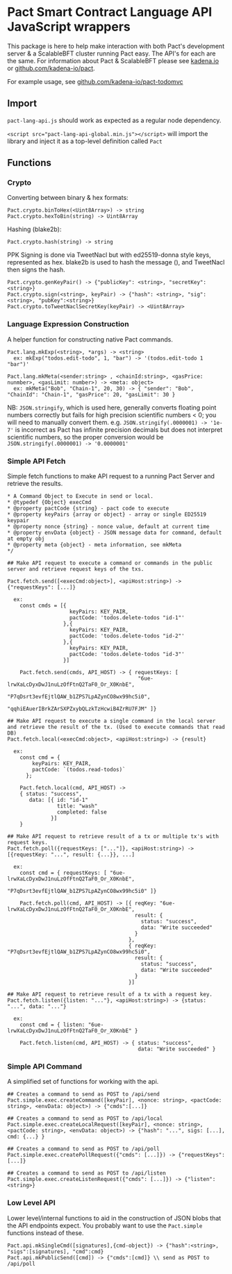 # Pact Smart Contract Language API JavaScript wrappers

This package is here to help make interaction with both Pact's development server & a ScalableBFT cluster running Pact easy.
The API's for each are the same. For information about Pact & ScalableBFT please see [kadena.io](kadena.io) or [github.com/kadena-io/pact](github.com/kadena-io/pact).

For example usage, see [github.com/kadena-io/pact-todomvc](github.com/kadena-io/pact-todomvc)

## Import

`pact-lang-api.js` should work as expected as a regular node dependency.

`<script src="pact-lang-api-global.min.js"></script>` will import the library and inject it as a top-level definition called `Pact`

## Functions

### Crypto

Converting between binary & hex formats:

```
Pact.crypto.binToHex(<Uint8Array>) -> string
Pact.crypto.hexToBin(string) -> Uint8Array
```

Hashing (blake2b):

```
Pact.crypto.hash(string) -> string
```

PPK Signing is done via TweetNacl but with ed25519-donna style keys, represented as hex.
blake2b is used to hash the message (<string>), and TweetNacl then signs the hash.

```
Pact.crypto.genKeyPair() -> {"publicKey": <string>, "secretKey": <string>}
Pact.crypto.sign(<string>, keyPair) -> {"hash": <string>, "sig":<string>, "pubKey":<string>}
Pact.crypto.toTweetNaclSecretKey(keyPair) -> <Uint8Array>
```

### Language Expression Construction

A helper function for constructing native Pact commands.

```
Pact.lang.mkExp(<string>, *args) -> <string>
  ex: mkExp("todos.edit-todo", 1, "bar") -> '(todos.edit-todo 1 "bar")'

Pact.lang.mkMeta(<sender:string> , <chainId:string>, <gasPrice: nunmber>, <gasLimit: number>) -> <meta: object>
  ex: mkMeta("Bob", "Chain-1", 20, 30) -> { "sender": "Bob", "ChainId": "Chain-1", "gasPrice": 20, "gasLimit": 30 }
```

NB: `JSON.stringify`, which is used here, generally converts floating point numbers correctly but fails for high precision scientific numbers < 0; you will need to manually convert them.
e.g. `JSON.stringify(.0000001) -> '1e-7'` is incorrect as Pact has infinite precision decimals but does not interpret scientific numbers, so the proper conversion would be `JSON.stringify(.0000001) -> '0.0000001'`



### Simple API Fetch

Simple fetch functions to make API request to a running Pact Server and retrieve the results.

```
* A Command Object to Execute in send or local.
* @typedef {Object} execCmd
* @property pactCode {string} - pact code to execute
* @property keyPairs {array or object} - array or single ED25519 keypair
* @property nonce {string} - nonce value, default at current time
* @property envData {object} - JSON message data for command, default at empty obj
* @property meta {object} - meta information, see mkMeta
*/
```
```
## Make API request to execute a command or commands in the public server and retrieve request keys of the txs.

Pact.fetch.send([<execCmd:object>], <apiHost:string>) -> {"requestKeys": [...]}

  ex:
    const cmds = [{
                    keyPairs: KEY_PAIR,
                    pactCode: 'todos.delete-todos "id-1"'
                  },{
                    keyPairs: KEY_PAIR,
                    pactCode: 'todos.delete-todos "id-2"'
                  },{
                    keyPairs: KEY_PAIR,
                    pactCode: 'todos.delete-todos "id-3"'
                  }]

    Pact.fetch.send(cmds, API_HOST) -> { requestKeys: [
                                          "6ue-lrwXaLcDyxDwJ1nuLzOfFtnQ2TaF0_Or_X0KnbE",
                                          "P7qDsrt3evfEjtlQAW_b1ZPS7LpAZynCO8wx99hc5i0",
                                          "qqhiEAuerIBrkZArSXPZxybQLzkTzHcwiB4ZrRU7FJM" ]}
```
```
## Make API request to execute a single command in the local server and retrieve the result of the tx. (Used to execute commands that read DB)
Pact.fetch.local(<execCmd:object>, <apiHost:string>) -> {result}

  ex:     
    const cmd = {
        keyPairs: KEY_PAIR,
        pactCode: `(todos.read-todos)`
      };

    Pact.fetch.local(cmd, API_HOST) ->
    { status: "success",
       data: [{ id: "id-1"
                title: "wash"
                completed: false
              }]
    }
```
```
## Make API request to retrieve result of a tx or multiple tx's with request keys.
Pact.fetch.poll({requestKeys: ["..."]}, <apiHost:string>) -> [{requestKey: "...", result: {...}}, ...]

  ex:
    const cmd = { requestKeys: [ "6ue-lrwXaLcDyxDwJ1nuLzOfFtnQ2TaF0_Or_X0KnbE",
                                 "P7qDsrt3evfEjtlQAW_b1ZPS7LpAZynCO8wx99hc5i0" ]}

    Pact.fetch.poll(cmd, API_HOST) -> [{ reqKey: "6ue-lrwXaLcDyxDwJ1nuLzOfFtnQ2TaF0_Or_X0KnbE",
                                         result: {
                                           status: "success",
                                           data: "Write succeeded"
                                         }
                                       },
                                       { reqKey: "P7qDsrt3evfEjtlQAW_b1ZPS7LpAZynCO8wx99hc5i0",
                                         result: {
                                           status: "success",
                                           data: "Write succeeded"
                                         }
                                       }]
```
```
## Make API request to retrieve result of a tx with a request key.
Pact.fetch.listen({listen: "..."}, <apiHost:string>) -> {status: "...", data: "..."}

  ex:
    const cmd = { listen: "6ue-lrwXaLcDyxDwJ1nuLzOfFtnQ2TaF0_Or_X0KnbE" }

    Pact.fetch.listen(cmd, API_HOST) -> { status: "success",
                                          data: "Write succeeded" }
```


### Simple API Command

A simplified set of functions for working with the api.

```
## Creates a command to send as POST to /api/send
Pact.simple.exec.createCommand([keyPair], <nonce: string>, <pactCode: string>, <envData: object>) -> {"cmds":[...]}

## Creates a command to send as POST to /api/local
Pact.simple.exec.createLocalRequest([keyPair], <nonce: string>, <pactCode: string>, <envData: object>) -> {"hash": "...", sigs: [...], cmd: {...} }

## Creates a command to send as POST to /api/poll
Pact.simple.exec.createPollRequest({"cmds": [...]}) -> {"requestKeys": [...]}

## Creates a command to send as POST to /api/listen
Pact.simple.exec.createListenRequest({"cmds": [...]}) -> {"listen": <string>}
```

### Low Level API

Lower level/internal functions to aid in the construction of JSON blobs that the API endpoints expect.
You probably want to use the `Pact.simple` functions instead of these.

```
Pact.api.mkSingleCmd([signatures],{cmd-object}) -> {"hash":<string>, "sigs":[signatures], "cmd":cmd}
Pact.api.mkPublicSend([cmd]) -> {"cmds":[cmd]} \\ send as POST to /api/poll
```
